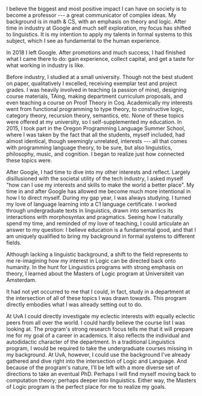 I believe the biggest and most positive impact I can have on society is to
become a professor --- a great communicator of complex ideas. My background
is in math & CS, with an emphasis on theory and logic. After time in industry
at Google and much self exploration, my focus has shifted to linguistics. It
is my intention to apply my talents in formal systems to this subject, which I
see as fundamental to the human experience.

In 2018 I left Google. After promotions and much success, I had finished what I
came there to do: gain experience, collect capital, and get a taste for what
working in industry is like.

Before industry, I studied at a small university. Though not the best student
on paper, qualitatively I excelled, receiving exemplar test and project grades.
I was heavily involved in teaching (a passion of mine), designing course
materials, TAing, making department curriculum proposals, and even teaching a
course on Proof Theory in Coq.  Academically my interests went from
functional programming to type theory, to constructive logic, category theory,
recursion theory, semantics, etc. None of these topics were offered at my
university, so I self-supplemented my education.  In 2015, I took part in the
Oregon Programming Language Summer School, where I was taken by the fact that
all the students, myself included, had almost identical, though seemingly
unrelated, interests --- all that comes with programming language theory, to be
sure, but also linguistics, philosophy, music, and cognition. I began to
realize just how connected these topics were.

After Google, I had time to dive into my other interests and reflect. Largely
disillusioned with the societal utility of the tech industry, I asked myself
"how can I use my interests and skills to make the world a better
place". My time in and after Google has allowed me become much more intentional
in how I to direct myself. During my gap year, I was always studying. I turned
my love of language learning into a C1 language certificate. I worked through
undergraduate texts in linguistics, drawn into semantics its interactions with
morphosyntax and pragmatics. Seeing how I naturally spend my time, and reminded
of my love of teaching, I could articulate an answer to my question: I believe
education is a fundamental good, and that I am uniquely qualified to bring my
background in formal systems to different fields.

Although lacking a linguistic background, a shift to the field represents to me
re-imagining how my interest in Logic can be directed back onto humanity.
In the hunt for Linguistics programs with strong emphasis on theory, I learned
about the Masters of Logic program at Universiteit van Amsterdam.

It had not yet occurred to me that I could, in fact, study in a department at
the intersection of all of these topics I was drawn towards. This program
directly embodies what I was already setting out to do.

At UvA I could directly investigate my eclectic interests with equally eclectic
peers from all over the world. I could hardly believe the course list I was
looking at. The program's strong research focus tells me that it will prepare
me for my goal of a career in academics. It also reflects the individual and
autodidactic character of the department. In a traditional Linguistics program,
I would be required to take the undergraduate courses missing in my background.
At UvA, however, I could use the background I've already gathered and dive
right into the intersection of Logic and Language.  And because of the
program's nature, I'll be left with a more diverse set of directions to take an
eventual PhD. Perhaps I will find myself moving back to computation theory;
perhaps deeper into linguistics. Either way, the Masters of Logic program is
the perfect place for me to realize my goals.


<!-- This needs a bit more focus/structure
1. Eclectic, exactly my focus
1a. The people, the subjects
2. Research focus
2a. Autodidact
3. More direct than going into a linguistics program
4. Flexibility after

At UvA I would be able to explore these intersections directly. Whats more, the
strong research focus of the program would set me up well for a potential
career in academics, my ultimate goal. I wouldn't need to be an outsider in
a linguistics program with degrees in complete other fields, but could embrace
my eclectic nature, and apply it to hard interdisciplinary problems. The
structure of the program is highly individual, putting more emphasis on
research than rudimentary course work, while offering a uniquely exciting
course list. And because the program's nature, I can see myself having a wider
set of options for directions to take my eventual PhD. Prehaps I will find
myself moving back into computation or proof theory; perhaps deeper into
linguistics. Either way, MoL will prepare me for where I want to go next. I
think UvA's Master of Logic program is the perfect place for me to achieve my
goal of being a steward of knowledge.
-->

